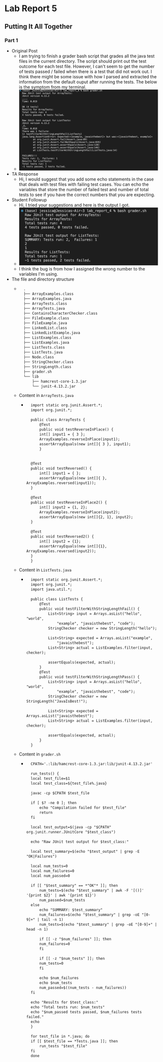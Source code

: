 # Lab Report 5
## Putting It All Together

### Part 1
- Original Post
    - I am trying to finish a grader bash script that grades all the java test files in the current directory. The script should print out the test outcome for each test file. However, I can't seem to get the number of tests passed / failed when there is a test that did not work out. I think there might be some issue with how I parsed and extracted the information from the default ouput after running the tests. The below is the symptom from my terminal.
    - ![Image](assets/lab5_01.png)
- TA Response
    - Hi, I would suggest that you add some echo statements in the case that deals with test files with failing test cases. You can echo the variables that store the number of failed test and number of total tests to see if you have the correct numbers that you are expecting.
- Student Followup
    - Hi, I tried your suggestions and here is the output I got.
    - ![Image](assets/lab5_02.png)
    - I think the bug is from how I assigned the wrong number to the variables I'm using.
- The file and directory structure
    - ```
        .
        ├── ArrayExamples.class
        ├── ArrayExamples.java
        ├── ArrayTests.class
        ├── ArrayTests.java
        ├── ContainsCharacterChecker.class
        ├── FileExample.class
        ├── FileExample.java
        ├── LinkedList.class
        ├── LinkedListExample.java
        ├── ListExamples.class
        ├── ListExamples.java
        ├── ListTests.class
        ├── ListTests.java
        ├── Node.class
        ├── StringChecker.class
        ├── StringLength.class
        ├── grader.sh
        └── lib
            ├── hamcrest-core-1.3.jar
            └── junit-4.13.2.jar
        ```
    - Content in `ArrayTests.java`
        - ```
            import static org.junit.Assert.*;
            import org.junit.*;

            public class ArrayTests {
                @Test 
                public void testReverseInPlace() {
                int[] input1 = { 3 };
                ArrayExamples.reverseInPlace(input1);
                assertArrayEquals(new int[]{ 3 }, input1);
                }


            @Test
            public void testReversed() {
                int[] input1 = { };
                assertArrayEquals(new int[]{ }, ArrayExamples.reversed(input1));
            }

            @Test
            public void testReverseInPlace2() {
                int[] input2 = {1, 2};
                ArrayExamples.reverseInPlace(input2);
                assertArrayEquals(new int[]{2, 1}, input2);
            }

            @Test
            public void testReversed2() {
                int[] input2 = {1};
                assertArrayEquals(new int[]{1}, ArrayExamples.reversed(input2));
            }
            }
            ```
    - Content in `ListTests.java`
        - ```
            import static org.junit.Assert.*;
            import org.junit.*;
            import java.util.*;

            public class ListTests {
                @Test
                public void testFilterWithStringLengthFail() {
                    List<String> input = Arrays.asList("hello", "world", 
                        "example", "javaisthebest", "code");
                    StringChecker checker = new StringLength("hello");

                    List<String> expected = Arrays.asList("example", 
                        "javaisthebest");
                    List<String> actual = ListExamples.filter(input, checker);

                    assertEquals(expected, actual);
                }
                @Test
                public void testFilterWithStringLengthPass() {
                    List<String> input = Arrays.asList("hello", "world", 
                        "example", "javaisthebest", "code");
                    StringChecker checker = new StringLength("JavaIsBest!");

                    List<String> expected = Arrays.asList("javaisthebest");
                    List<String> actual = ListExamples.filter(input, checker);

                    assertEquals(expected, actual);
                }
            }
            ```
    - Content in `grader.sh`
        - ```
            CPATH='.:lib/hamcrest-core-1.3.jar:lib/junit-4.13.2.jar'
            
            run_tests() {
            local test_file=$1
            local test_class=${test_file%.java}

            javac -cp $CPATH $test_file

            if [ $? -ne 0 ]; then
                echo "Compilation failed for $test_file"
                return
            fi

            local test_output=$(java -cp "$CPATH" org.junit.runner.JUnitCore "$test_class")

            echo "Raw JUnit test output for $test_class:"

            local test_summary=$(echo "$test_output" | grep -E "OK|Failures")

            local num_tests=0
            local num_failures=0
            local num_passed=0

            if [[ "$test_summary" == *"OK"* ]]; then
                num_tests=$(echo "$test_summary" | awk -F '[()]' '{print $2}' | awk '{print $1}')
                num_passed=$num_tests
            else
                echo "SUMMARY: $test_summary"
                num_failures=$(echo "$test_summary" | grep -oE "[0-9]+" | tail -n 1)
                num_tests=$(echo "$test_summary" | grep -oE "[0-9]+" | head -n 1)

                if [[ -z "$num_failures" ]]; then
                num_failures=0
                fi

                if [[ -z "$num_tests" ]]; then
                num_tests=0
                fi

                echo $num_failures
                echo $num_tests
                num_passed=$((num_tests - num_failures))
            fi

            echo "Results for $test_class:"
            echo "Total tests run: $num_tests"
            echo "$num_passed tests passed, $num_failures tests failed."
            echo
            }

            for test_file in *.java; do
            if [[ $test_file == *Tests.java ]]; then
                run_tests "$test_file"
            fi
            done

            ```
